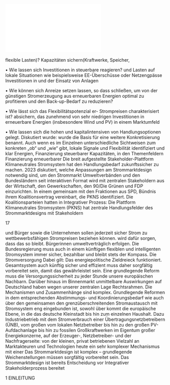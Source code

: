 ![./pages/page19.pdf](../assets/./pages/page19.pdf)




flexible Lasten)?
Kapazitäten sichern(Kraftwerke, Speicher,

• Wie lassen sich Investitionen in steuerbare
reagieren?
und Lasten auf lokale Situationen wie beispielsweise EE-Überschüsse oder Netzengpässe
Investitionen in und der Einsatz von Anlagen

• Wie können sich Anreize setzen lassen, so dass
schließen, um von der günstigen Stromerzeugung aus erneuerbaren Energien optimal zu profitieren und den Back-up-Bedarf zu reduzieren?

• Wie lässt sich das Flexibilitätspotenzial er-
Strompreisen charakterisiert ist?
absichern, das zunehmend von sehr niedrigen
Investitionen in erneuerbare Energien (insbesondere Wind und PV) in einem Marktumfeld

• Wie lassen sich die hohen und kapitalintensiven
von Handlungsoptionen gelegt. Diskutiert wurde:
wurde die Basis für eine weitere Konkretisierung
benannt. Auch wenn es im Einzelnen unterschiedliche Sichtweisen zum konkreten „ob“ und „wie“ gibt,
lokale Signale und Flexibilität identifiziert und klar
Energien, Finanzierung steuerbarer Kapazitäten,
in den Themenfeldern Finanzierung erneuerbarer
Die breit aufgestellte Stakeholder-Plattform Klimaneutrales Stromsystem hat den Handlungsbedarf
zukunftssicher zu machen.
2023 diskutiert, welche Anpassungen am Strommarktdesign notwendig sind, um den Strommarkt
Umweltverbänden und den Bundesländern seit
interaktiven Format wird mit zentralen Stakeholdern aus der Wirtschaft, den Gewerkschaften, den
90/Die Grünen und FDP einzurichten. In einem
gemeinsam mit den Fraktionen aus SPD, Bündnis
ihrem Koalitionsvertrag vereinbart, die PKNS
identifiziert. Die Koalitionsparteien hatten in
Integrativer Prozess: Die Plattform Klimaneutrales Stromsystem (PKNS) hat zentrale Handlungsfelder des Strommarktdesigns mit Stake­holdern

17

und Bürger sowie die Unternehmen sollen jederzeit sicher Strom zu wettbewerbsfähigen Strompreisen beziehen können.
wird dafür sorgen, dass das so bleibt. Bürgerinnen
umweltverträglich erfolgen. Die Bundesregierung
muss auch in einem künftigen flexiblen und intelligenten Stromsystem immer sicher, bezahlbar und
bleibt stets der Kompass. Die Stromversorgung
Dabei gilt: Das energiepolitische Zieldreieck
funktioniert.
Gesamtsystem auch künftig sicher und effizient
muss daher sorgfältig vorbereitet sein, damit das
gewährleistet sein. Eine grundlegende Reform
muss die Versorgungssicherheit zu jeder Stunde
unsere europäischen Nachbarn. Darüber hinaus
im Binnenmarkt unmittelbare Auswirkungen auf
Deutschland haben wegen unserer zentralen Lage
Rechtsrahmen. Die Mechanismen und Zusammenhänge sind komplex. Grundlegende Reformen in
dem entsprechenden Abstimmungs- und Koordinierungsbedarf wie auch über den gemeinsamen
den grenzüberschreitenden Stromaustausch mit
Stromsystem eng eingebunden ist, sowohl über
kommt die europäische Ebene, in die das deutsche
Kleinstadt bis hin zum einzelnen Haushalt. Dazu
Industriebetrieb mit dem Stromverbrauch einer
Übertragungsnetzbetreibern (ÜNB), vom großen
vom lokalen Netzbetreiber bis hin zu den großen
PV-Aufdachanlage bis hin zu fossilen Großkraftwerken im Eigentum großer Energiekonzerne,
auf der Erzeuger-, Netzbetreiber- und der Nachfragerseite: von der kleinen, privat betriebenen
Vielzahl an Marktakteuren und Technologien
heute ein sehr komplexer Mechanismus mit einer
Das Strommarktdesign ist komplex – grundlegende Weichenstellungen müssen sorgfältig vorbereitet sein. Das Strommarktdesign ist bereits
Entscheidung vor
Integrativer Stakeholderprozess bereitet

1 EINLEITUNG
